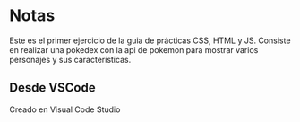 # Notas
Este es el primer ejercicio de la guia de prácticas CSS, HTML y JS.
Consiste en realizar una pokedex con la api de pokemon para mostrar varios personajes y
sus características.

## Desde VSCode
Creado en Visual Code Studio
